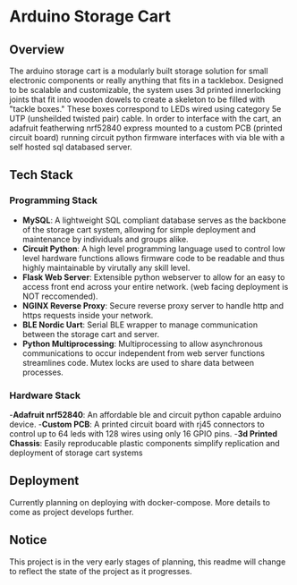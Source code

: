 # Arduino Storage Cart 

## Overview
The arduino storage cart is a modularly built storage solution for small electronic components or really anything that fits in a tacklebox. Designed to be scalable and customizable, the system uses 3d printed innerlocking joints that fit into wooden dowels to create a skeleton to be filled with "tackle boxes." These boxes correspond to LEDs wired using category 5e UTP (unsheilded twisted pair) cable. In order to interface with the cart, an adafruit featherwing nrf52840 express mounted to a custom PCB (printed circuit board) running circuit python firmware interfaces with via ble with a self hosted sql databased server.

## Tech Stack

### Programming Stack

- **MySQL**: A lightweight SQL compliant database serves as the backbone of the storage cart system, allowing for simple deployment and maintenance by individuals and groups alike.
- **Circuit Python**: A high level programming language used to control low level hardware functions allows firmware code to be readable and thus highly maintainable by virutally any skill level.
- **Flask Web Server**: Extensible python webserver to allow for an easy to access front end across your entire network. (web facing deployment is NOT reccomended).
- **NGINX Reverse Proxy**: Secure reverse proxy server to handle http and https requests inside your network.
- **BLE Nordic Uart**: Serial BLE wrapper to manage communication between the storage cart and server.
- **Python Multiprocessing**: Multiprocessing to allow asynchronous communications to occur independent from web server functions streamlines code. Mutex locks are used to share data between processes.

### Hardware Stack

-**Adafruit nrf52840**: An affordable ble and circuit python capable arduino device.
-**Custom PCB**: A printed circuit board with rj45 connectors to control up to 64 leds with 128 wires using only 16 GPIO pins.
-**3d Printed Chassis**: Easily reproducable plastic components simplify replication and deployment of storage cart systems

## Deployment

Currently planning on deploying with docker-compose. More details to come as project develops further.

## Notice

This project is in the very early stages of planning, this readme will change to reflect the state of the project as it progresses. 